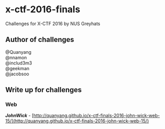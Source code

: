 # x-ctf-2016-finals
Challenges for X-CTF 2016 by NUS Greyhats

## Author of challenges
@Quanyang  
@nnamon  
@includ3m3  
@geekman  
@jacobsoo  

## Write up for challenges
### Web
***JohnWick*** - [http://quanyang.github.io/x-ctf-finals-2016-john-wick-web-15/](http://quanyang.github.io/x-ctf-finals-2016-john-wick-web-15/)
